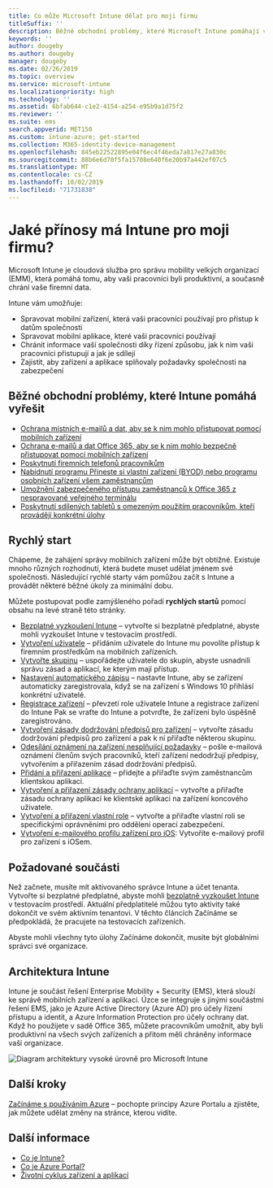 ```yaml
---
title: Co může Microsoft Intune dělat pro moji firmu
titleSuffix: ''
description: Běžné obchodní problémy, které Microsoft Intune pomáhají vyřešit.
keywords: ''
author: dougeby
ms.author: dougeby
manager: dougeby
ms.date: 02/26/2019
ms.topic: overview
ms.service: microsoft-intune
ms.localizationpriority: high
ms.technology: ''
ms.assetid: 6bfab644-c1e2-4154-a254-e95b9a1d75f2
ms.reviewer: ''
ms.suite: ems
search.appverid: MET150
ms.custom: intune-azure; get-started
ms.collection: M365-identity-device-management
ms.openlocfilehash: 845eb22522895e04f6ec4f46eda7a817e27a830c
ms.sourcegitcommit: 88b6e6d70f5fa15708e640f6e20b97a442ef07c5
ms.translationtype: MT
ms.contentlocale: cs-CZ
ms.lasthandoff: 10/02/2019
ms.locfileid: "71731838"
---
```

# <a name="what-can-intune-do-for-my-company"></a>Jaké přínosy má Intune pro moji firmu?
Microsoft Intune je cloudová služba pro správu mobility velkých organizací (EMM), která pomáhá tomu, aby vaši pracovníci byli produktivní, a současně chrání vaše firemní data.

Intune vám umožňuje:

- Spravovat mobilní zařízení, která vaši pracovníci používají pro přístup k datům společnosti
- Spravovat mobilní aplikace, které vaši pracovníci používají
- Chránit informace vaší společnosti díky řízení způsobu, jak k nim vaši pracovníci přistupují a jak je sdílejí
- Zajistit, aby zařízení a aplikace splňovaly požadavky společnosti na zabezpečení

## <a name="common-business-problems-that-intune-helps-solve"></a>Běžné obchodní problémy, které Intune pomáhá vyřešit

* [Ochrana místních e-mailů a dat, aby se k nim mohlo přistupovat pomocí mobilních zařízení](common-scenarios.md#protecting-your-on-premises-email-and-data-so-it-can-be-safely-accessed-by-mobile-devices)
* [Ochrana e-mailů a dat Office 365, aby se k nim mohlo bezpečně přistupovat pomocí mobilních zařízení](common-scenarios.md#protecting-your-office-365-email-and-data-so-it-can-be-safely-accessed-by-mobile-devices)
* [Poskytnutí firemních telefonů pracovníkům](common-scenarios.md#issue-corporate-owned-phones-to-your-employees)
* [Nabídnutí programu Přineste si vlastní zařízení (BYOD) nebo programu osobních zařízení všem zaměstnancům](common-scenarios.md#offer-a-bring-your-own-device-program-to-all-employees)
* [Umožnění zabezpečeného přístupu zaměstnanců k Office 365 z nespravované veřejného terminálu](common-scenarios.md#enable-your-employees-to-securely-access-office-365-from-an-unmanaged-public-kiosk)
* [Poskytnutí sdílených tabletů s omezeným použitím pracovníkům, kteří provádějí konkrétní úlohy](common-scenarios.md#issue-limited-use-shared-tablets-to-your-employees)

## <a name="quickstarts"></a>Rychlý start

Chápeme, že zahájení správy mobilních zařízení může být obtížné. Existuje mnoho různých rozhodnutí, která budete muset udělat jménem své společnosti. Následující rychlé starty vám pomůžou začít s Intune a provádět některé běžné úkoly za minimální dobu.

Můžete postupovat podle zamýšleného pořadí **rychlých startů** pomocí obsahu na levé straně této stránky.

- [Bezplatné vyzkoušení Intune](free-trial-sign-up.md) – vytvořte si bezplatné předplatné, abyste mohli vyzkoušet Intune v testovacím prostředí.    
- [Vytvoření uživatele](quickstart-create-user.md) – přidáním uživatele do Intune mu povolíte přístup k firemním prostředkům na mobilních zařízeních.
- [Vytvořte skupinu](quickstart-create-group.md) – uspořádejte uživatele do skupin, abyste usnadnili správu zásad a aplikací, ke kterým mají přístup.
- [Nastavení automatického zápisu](../enrollment/quickstart-setup-auto-enrollment.md) – nastavte Intune, aby se zařízení automaticky zaregistrovala, když se na zařízení s Windows 10 přihlásí konkrétní uživatelé.
- [Registrace zařízení](../enrollment/quickstart-enroll-windows-device.md) – převzetí role uživatele Intune a registrace zařízení do Intune Pak se vraťte do Intune a potvrďte, že zařízení bylo úspěšně zaregistrováno.
- [Vytvoření zásady dodržování předpisů pro zařízení](../protect/quickstart-set-password-length-android.md) – vytvořte zásadu dodržování předpisů pro zařízení a pak k ní přiřaďte některou skupinu.
- [Odesílání oznámení na zařízení nesplňující požadavky](../protect/quickstart-send-notification.md) – pošle e-mailová oznámení členům svých pracovníků, kteří zařízení nedodržují předpisy, vytvořením a přiřazením zásad dodržování předpisů.
- [Přidání a přiřazení aplikace](../apps/quickstart-add-assign-app.md) – přidejte a přiřaďte svým zaměstnancům klientskou aplikaci.
- [Vytvoření a přiřazení zásady ochrany aplikací](../apps/quickstart-create-assign-app-policy.md) – vytvořte a přiřaďte zásadu ochrany aplikací ke klientské aplikaci na zařízení koncového uživatele.
- [Vytvoření a přiřazení vlastní role](create-custom-role.md) – vytvořte a přiřaďte vlastní roli se specifickými oprávněními pro oddělení operací zabezpečení. 
- [Vytvoření e-mailového profilu zařízení pro iOS](../configuration/quickstart-email-profile.md): Vytvoříte e-mailový profil pro zařízení s iOSem.

## <a name="prerequisites"></a>Požadované součásti

Než začnete, musíte mít aktivovaného správce Intune a účet tenanta. Vytvořte si bezplatné předplatné, abyste mohli [bezplatně vyzkoušet Intune](free-trial-sign-up.md) v testovacím prostředí. Aktuální předplatitelé můžou tyto aktivity také dokončit ve svém aktivním tenantovi. V těchto článcích Začínáme se předpokládá, že pracujete na testovacích zařízeních.

Abyste mohli všechny tyto úlohy Začínáme dokončit, musíte být globálními správci své organizace.

## <a name="intune-architecture"></a>Architektura Intune

Intune je součást řešení Enterprise Mobility + Security (EMS), která slouží ke správě mobilních zařízení a aplikací. Úzce se integruje s jinými součástmi řešení EMS, jako je Azure Active Directory (Azure AD) pro účely řízení přístupu a identit, a Azure Information Protection pro účely ochrany dat. Když ho použijete v sadě Office 365, můžete pracovníkům umožnit, aby byli produktivní na všech svých zařízeních a přitom měli chráněny informace vaší organizace.

![Diagram architektury vysoké úrovně pro Microsoft Intune](./media/get-started-evaluation/intunearchitecture.svg)

## <a name="next-steps"></a>Další kroky

[Začínáme s používáním Azure](tutorial-walkthrough-intune-portal.md) – pochopte principy Azure Portalu a zjistěte, jak můžete udělat změny na stránce, kterou vidíte.

## <a name="learn-more"></a>Další informace

- [Co je Intune?](what-is-intune.md)
- [Co je Azure Portal?](what-is-intune.md)
- [Životní cyklus zařízení a aplikací](device-lifecycle.md)
